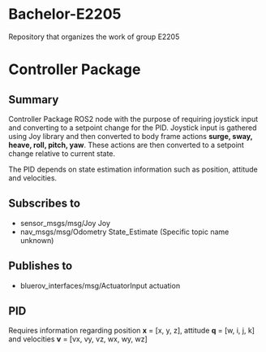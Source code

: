 # Bachelor-E2205
Repository that organizes the work of group E2205

# Controller Package

## Summary

Controller Package ROS2 node with the purpose of requiring joystick input and converting to a setpoint change for the PID. Joystick input is gathered using Joy library and then converted to body frame actions **surge, sway, heave, roll, pitch, yaw**. These actions are then converted to a setpoint change relative to current state.

The PID depends on state estimation information such as position, attitude and velocities. 

## Subscribes to
* sensor_msgs/msg/Joy Joy
* nav_msgs/msg/Odometry State_Estimate (Specific topic name unknown)

## Publishes to
* bluerov_interfaces/msg/ActuatorInput actuation

## PID

Requires information regarding position **x** = [x, y, z], attitude **q** = [w, i, j, k] and velocities **v** = [vx, vy, vz, wx, wy, wz]

